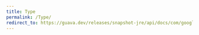 ```yaml
---
title: Type
permalink: /Type/
redirect_to: https://guava.dev/releases/snapshot-jre/api/docs/com/google/common/graph/ElementOrder.Type.html
---
```

